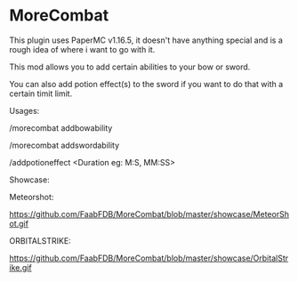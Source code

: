 # MoreCombat
 
This plugin uses PaperMC v1.16.5, it doesn't have anything special and is a rough idea of where i want to go with it.

This mod allows you to add certain abilities to your bow or sword.

You can also add potion effect(s) to the sword if you want to do that with a certain timit limit.

Usages:

/morecombat addbowability <Ability>

/morecombat addswordability <Ability>

/addpotioneffect <Potion Effect> <Amplify> <Duration eg: M:S, MM:SS>

Showcase:

Meteorshot:

https://github.com/FaabFDB/MoreCombat/blob/master/showcase/MeteorShot.gif

ORBITALSTRIKE:

https://github.com/FaabFDB/MoreCombat/blob/master/showcase/OrbitalStrike.gif
